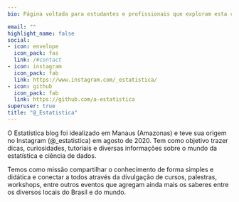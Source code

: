 ```yaml
---
bio: Página voltada para estudantes e profissionais que exploram esta ciência fantástica.

email: ""
highlight_name: false
social:
- icon: envelope
  icon_pack: fas
  link: /#contact
- icon: instagram
  icon_pack: fab
  link: https://www.instagram.com/_estatistica/
- icon: github
  icon_pack: fab
  link: https://github.com/a-estatistica
superuser: true
title: "@_Estatistica"
---
```


O Estatística blog foi idealizado em Manaus (Amazonas) e teve sua origem no Instagram (@_estatistica) em agosto de 2020. Tem como objetivo trazer dicas, curiosidades, tutoriais e diversas informações sobre o mundo da estatística e ciência de dados.

Temos como missão compartilhar o conhecimento de forma simples e didática e conectar a todos através da divulgação de cursos, palestras, workshops, entre outros eventos que agregam ainda mais os saberes entre os diversos locais do Brasil e do mundo.